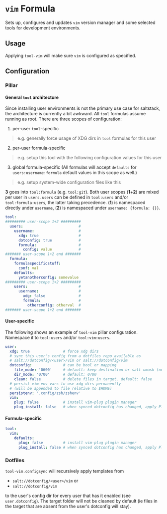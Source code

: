 # `vim` Formula
Sets up, configures and updates `vim` version manager and some selected tools for development environments.

## Usage
Applying `tool-vim` will make sure `vim` is configured as specified.

## Configuration
### Pillar
#### General `tool` architecture
Since installing user environments is not the primary use case for saltstack, the architecture is currently a bit awkward. All `tool` formulas assume running as root. There are three scopes of configuration:
1. per-user `tool`-specific
  > e.g. generally force usage of XDG dirs in `tool` formulas for this user
2. per-user formula-specific
  > e.g. setup this tool with the following configuration values for this user
3. global formula-specific (All formulas will accept `defaults` for `users:username:formula` default values in this scope as well.)
  > e.g. setup system-wide configuration files like this

**3** goes into `tool:formula` (e.g. `tool:git`). Both user scopes (**1**+**2**) are mixed per user in `users`. `users` can be defined in `tool:users` and/or `tool:formula:users`, the latter taking precedence. (**1**) is namespaced directly under `username`, (**2**) is namespaced under `username: {formula: {}}`.

```yaml
tool:
######### user-scope 1+2 #########
  users:                         #
    username:                    #
      xdg: true                  #
      dotconfig: true            #
      formula:                   #
        config: value            #
####### user-scope 1+2 end #######
  formula:
    formulaspecificstuff:
      conf: val
    defaults:
      yetanotherconfig: somevalue
######### user-scope 1+2 #########
    users:                       #
      username:                  #
        xdg: false               #
        formula:                 #
          otherconfig: otherval  #
####### user-scope 1+2 end #######
```

#### User-specific
The following shows an example of `tool-vim` pillar configuration. Namespace it to `tool:users` and/or `tool:vim:users`.
```yaml
user:
  xdg: true               # force xdg dirs
  # sync this user's config from a dotfiles repo available as
  # salt://dotconfig/<user>/vim or salt://dotconfig/vim
  dotconfig:              # can be bool or mapping
    file_mode: '0600'     # default: keep destination or salt umask (new)
    dir_mode: '0700'      # default: 0700
    clean: false          # delete files in target. default: false
  # persist vim env vars to use xdg dirs permanently
  # (will be appended to file relative to $HOME)
  persistenv: '.config/zsh/zshenv'
  vim:
    plug: false           # install vim-plug plugin manager
    plug_install: false   # when synced dotconfig has changed, apply PlugInstall
```

#### Formula-specific
```yaml
tool:
  vim:
    defaults:
      plug: false         # install vim-plug plugin manager
      plug_install: false # when synced dotconfig has changed, apply PlugInstall
```

### Dotfiles
`tool-vim.configsync` will recursively apply templates from 

- `salt://dotconfig/<user>/vim` or
- `salt://dotconfig/vim`

to the user's config dir for every user that has it enabled (see `user.dotconfig`). The target folder will not be cleaned by default (ie files in the target that are absent from the user's dotconfig will stay).
